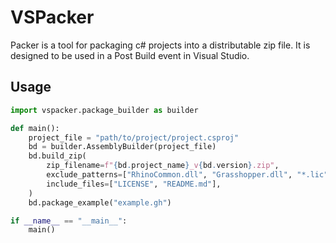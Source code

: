 # VSPacker

Packer is a tool for packaging c# projects into a distributable zip file. It is designed to be used in a Post Build event in Visual Studio.

## Usage

```python
import vspacker.package_builder as builder

def main():
    project_file = "path/to/project/project.csproj"
    bd = builder.AssemblyBuilder(project_file)
    bd.build_zip(
        zip_filename=f"{bd.project_name}_v{bd.version}.zip",
        exclude_patterns=["RhinoCommon.dll", "Grasshopper.dll", "*.lic"],
        include_files=["LICENSE", "README.md"],
    )
    bd.package_example("example.gh")

if __name__ == "__main__":
    main()
```

